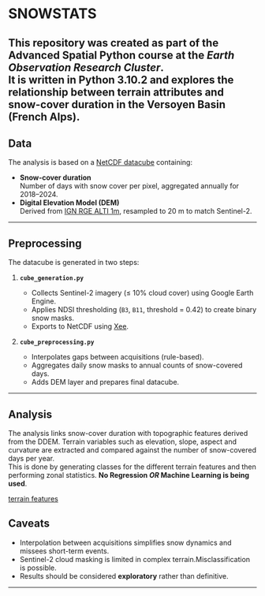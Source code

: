 # SNOWSTATS  

This repository was created as part of the **Advanced Spatial Python** course at the *Earth Observation Research Cluster*.  
It is written in **Python 3.10.2** and explores the relationship between **terrain attributes** and **snow-cover duration** in the Versoyen Basin (French Alps).
---

## Data

The analysis is based on a [NetCDF datacube](https://github.com/pydata/xarray) containing:

- **Snow-cover duration**  
  Number of days with snow cover per pixel, aggregated annually for 2018–2024.  
- **Digital Elevation Model (DEM)**  
  Derived from [IGN RGE ALTI 1m](https://developers.google.com/earth-engine/datasets/catalog/IGN_RGE_ALTI_1M_2_0), resampled to 20 m to match Sentinel-2.



---

## Preprocessing

The datacube is generated in two steps:

1. **`cube_generation.py`**  
   - Collects Sentinel-2 imagery (≤ 10% cloud cover) using Google Earth Engine.  
   - Applies NDSI thresholding (`B3`, `B11`, threshold = 0.42) to create binary snow masks.  
   - Exports to NetCDF using [Xee](https://github.com/google/Xee).

2. **`cube_preprocessing.py`**  
   - Interpolates gaps between acquisitions (rule-based).  
   - Aggregates daily snow masks to annual counts of snow-covered days.  
   - Adds DEM layer and prepares final datacube.

---

## Analysis 
The analysis links snow-cover duration with topographic features derived from the DDEM. Terrain variables such as elevation, slope, aspect and curvature are extracted and compared against the number of snow-covered days per year.  
This is done by generating classes for the different terrain features and then performing zonal statistics. 
**No Regression _OR_ Machine Learning is being used**.

[terrain features](output/terrain_classes_2x2_discrete.png)

## Caveats

- Interpolation between acquisitions simplifies snow dynamics and missees short-term events.  
- Sentinel-2 cloud masking is limited in complex terrain.Misclassification is possible.  
- Results should be considered **exploratory** rather than definitive.  

---